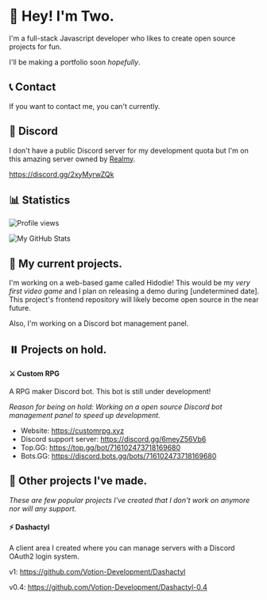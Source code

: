 # 👋 Hey! I'm Two.

I'm a full-stack Javascript developer who likes to create open source projects for fun.

I'll be making a portfolio soon *hopefully*.

## 📞 Contact

If you want to contact me, you can't currently. 

## 💬 Discord

I don't have a public Discord server for my development quota but I'm on this amazing server owned by [Realmy](https://github.com/ItsRealmy).

https://discord.gg/2xyMyrwZQk

## 📊 Statistics

![Profile views](https://komarev.com/ghpvc/?username=real2two)

![My GitHub Stats](https://github-readme-stats.vercel.app/api?username=real2two&show_icons=true&theme=dark)

## 📌 My current projects.

I'm working on a web-based game called Hidodie! This would be my *very first video game* and I plan on releasing a demo during [undetermined date]. This project's frontend repository will likely become open source in the near future.

Also, I'm working on a Discord bot management panel.

## ⏸️ Projects on hold.

#### ⚔️ Custom RPG

A RPG maker Discord bot. This bot is still under development!

*Reason for being on hold: Working on a open source Discord bot management panel to speed up development.*

- Website: https://customrpg.xyz
- Discord support server: https://discord.gg/6meyZ56Vb6
- Top.GG: https://top.gg/bot/716102473718169680
- Bots.GG: https://discord.bots.gg/bots/716102473718169680

## 📂 Other projects I've made.

*These are few popular projects I've created that I don't work on anymore nor will any support.*

#### ⚡ Dashactyl

A client area I created where you can manage servers with a Discord OAuth2 login system.

v1: https://github.com/Votion-Development/Dashactyl

v0.4: https://github.com/Votion-Development/Dashactyl-0.4
